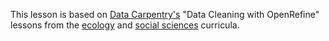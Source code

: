This lesson is based on [Data Carpentry's](https://datacarpentry.org) "Data Cleaning with OpenRefine" lessons from the [ecology](https://datacarpentry.org/lessons/#ecology-workshop) and [social sciences](https://datacarpentry.org/lessons/#social-science-curriculum) curricula. 
